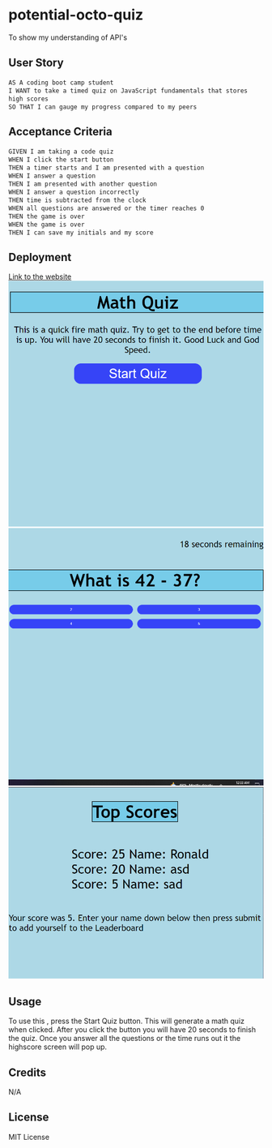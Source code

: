 # potential-octo-quiz
To show my understanding of API's 

## User Story

```
AS A coding boot camp student
I WANT to take a timed quiz on JavaScript fundamentals that stores high scores
SO THAT I can gauge my progress compared to my peers
```

## Acceptance Criteria

```
GIVEN I am taking a code quiz
WHEN I click the start button
THEN a timer starts and I am presented with a question
WHEN I answer a question
THEN I am presented with another question
WHEN I answer a question incorrectly
THEN time is subtracted from the clock
WHEN all questions are answered or the timer reaches 0
THEN the game is over
WHEN the game is over
THEN I can save my initials and my score
```


## Deployment

[Link to the website](https://ronaldmartin02.github.io/potential-octo-quiz/)
 ![Image 1 of my Website Deployed](./Assets/Img/startpage.PNG)
 ![Image 2 of my Website Deployed](./Assets/Img/quizPage.PNG)
 ![Image 3 of my Website Deployed](./Assets/Img/highscorePage.png)

## Usage

To use this , press the Start Quiz button. This will generate a math quiz when clicked. After you click the button you will have 20 seconds to finish the quiz. Once you answer all the questions or the time runs out it the highscore screen will pop up.  

## Credits

N/A

## License

MIT License